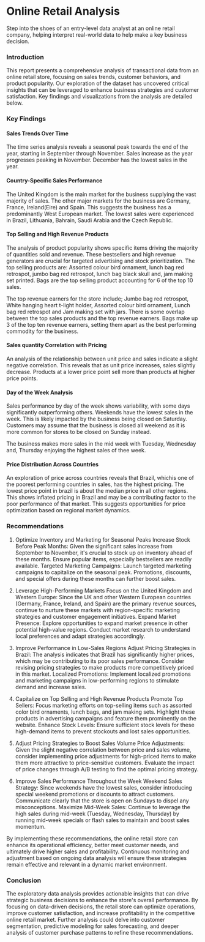 # Online Retail Analysis
Step into the shoes of an entry-level data analyst at an online retail company, helping interpret real-world data to help make a key business decision.

### Introduction

This report presents a comprehensive analysis of transactional data from an online retail store, focusing on sales trends, customer behaviors, and product popularity. Our exploration of the dataset has uncovered critical insights that can be leveraged to enhance business strategies and customer satisfaction. Key findings and visualizations from the analysis are detailed below.

### Key Findings

#### Sales Trends Over Time
  
The time series analysis reveals a seasonal peak towards the end of the year, starting in September through November. Sales increase as the year progresses peaking in November. December has the lowest sales in the year.

#### Country-Specific Sales Performance

The United Kingdom is the main market for the business supplying the vast majority of sales. The other major markets for the business are Germany, France, Ireland(Eire) and Spain. This suggests the business has a predominantly West European market. The lowest sales were experienced in Brazil, Lithuania, Bahrain, Saudi Arabia and the Czech Republic.

#### Top Selling and High Revenue Products

The analysis of product popularity shows specific items driving the majority of quantities sold and revenue. These bestsellers and high revenue generators are crucial for targeted advertising and stock prioritization. The top selling products are: Assorted colour bird ornament, lunch bag red retrospot, jumbo bag red retrospot, lunch bag black skull and, jam making set printed. Bags are the top selling product accounting for 6 of the top 10 sales.

The top revenue earners for the store include; Jumbo bag red retrospot, White hanging heart t-light holder, Assorted colour bird ornament, Lunch bag red retrospot and Jam making set with jars. There is some overlap between the top sales products and the top revenue earners. Bags make up 3 of the top ten revenue earners, setting them apart as the best performing commodity for the business.

#### Sales quantity Correlation with Pricing
An analysis of the relationship between unit price and sales indicate a slight negative correlation. This reveals that as unit price increases, sales slightly decrease. Products at a lower price point sell more than products at higher price points.

#### Day of the Week Analysis
Sales performance by day of the week shows variability, with some days significantly outperforming others. Weekends have the lowest sales in the week. This is likely impacted by the business being closed on Saturday. Customers may assume that the business is closed all weekend as it is more common for stores to be closed on Sunday instead.

The business makes more sales in the mid week with Tuesday, Wednesday and, Thursday enjoying the highest sales of thee week.

#### Price Distribution Across Countries

An exploration of price across countries reveals that Brazil, whichis one of the poorest performing countries in sales, has the highest pricing. The lowest price point in brazil is about the median price in all other regions. This shows inflated pricing in Brazil and may be a contributing factor to the poor performance of that market. This suggests opportunities for price optimization based on regional market dynamics.

### Recommendations

1. Optimize Inventory and Marketing for Seasonal Peaks
Increase Stock Before Peak Months: Given the significant sales increase from September to November, it's crucial to stock up on inventory ahead of these months. Ensure popular items, especially bestsellers are readily available.
Targeted Marketing Campaigns: Launch targeted marketing campaigns to capitalize on the seasonal peak. Promotions, discounts, and special offers during these months can further boost sales.

2. Leverage High-Performing Markets
Focus on the United Kingdom and Western Europe: Since the UK and other Western European countries (Germany, France, Ireland, and Spain) are the primary revenue sources, continue to nurture these markets with region-specific marketing strategies and customer engagement initiatives.
Expand Market Presence: Explore opportunities to expand market presence in other potential high-value regions. Conduct market research to understand local preferences and adapt strategies accordingly.

3. Improve Performance in Low-Sales Regions
Adjust Pricing Strategies in Brazil: The analysis indicates that Brazil has significantly higher prices, which may be contributing to its poor sales performance. Consider revising pricing strategies to make products more competitively priced in this market.
Localized Promotions: Implement localized promotions and marketing campaigns in low-performing regions to stimulate demand and increase sales.

4. Capitalize on Top Selling and High Revenue Products
Promote Top Sellers: Focus marketing efforts on top-selling items such as assorted color bird ornaments, lunch bags, and jam making sets. Highlight these products in advertising campaigns and feature them prominently on the website.
Enhance Stock Levels: Ensure sufficient stock levels for these high-demand items to prevent stockouts and lost sales opportunities.

5. Adjust Pricing Strategies to Boost Sales Volume
Price Adjustments: Given the slight negative correlation between price and sales volume, consider implementing price adjustments for high-priced items to make them more attractive to price-sensitive customers. Evaluate the impact of price changes through A/B testing to find the optimal pricing strategy.

6. Improve Sales Performance Throughout the Week
Weekend Sales Strategy: Since weekends have the lowest sales, consider introducing special weekend promotions or discounts to attract customers. Communicate clearly that the store is open on Sundays to dispel any misconceptions.
Maximize Mid-Week Sales: Continue to leverage the high sales during mid-week (Tuesday, Wednesday, Thursday) by running mid-week specials or flash sales to maintain and boost sales momentum.

By implementing these recommendations, the online retail store can enhance its operational efficiency, better meet customer needs, and ultimately drive higher sales and profitability. Continuous monitoring and adjustment based on ongoing data analysis will ensure these strategies remain effective and relevant in a dynamic market environment.


### Conclusion

The exploratory data analysis provides actionable insights that can drive strategic business decisions to enhance the store's overall performance. By focusing on data-driven decisions, the retail store can optimize operations, improve customer satisfaction, and increase profitability in the competitive online retail market. Further analysis could delve into customer segmentation, predictive modeling for sales forecasting, and deeper analysis of customer purchase patterns to refine these recommendations.
